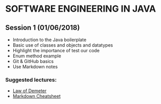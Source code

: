 # SOFTWARE ENGINEERING IN JAVA

## Session 1 (01/06/2018)

- Introduction to the Java boilerplate
- Basic use of classes and objects and datatypes
- Highlight the importance of test our code
- Enum method example
- Git & GitHub basics
- Use Markdown notes

### Suggested lectures:

* [Law of Demeter](https://en.wikipedia.org/wiki/Law_of_Demeter)
* [Markdown Cheatsheet](https://github.com/adam-p/markdown-here/wiki/Markdown-Cheatsheet)
